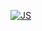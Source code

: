 [![JS](http://img.youtube.com/vi/RwCUcN7QC_E/0.jpg)](http://www.youtube.com/watch?v=RwCUcN7QC_E "SimplyJSProjects")
